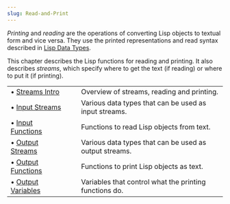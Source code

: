 ```yaml
---
slug: Read-and-Print
---
```


*Printing* and *reading* are the operations of converting Lisp objects to textual form and vice versa. They use the printed representations and read syntax described in [Lisp Data Types](Lisp-Data-Types).

This chapter describes the Lisp functions for reading and printing. It also describes *streams*, which specify where to get the text (if reading) or where to put it (if printing).

|                                        |    |                                                        |
| :------------------------------------- | -- | :----------------------------------------------------- |
| • [Streams Intro](Streams-Intro)       |    | Overview of streams, reading and printing.             |
| • [Input Streams](Input-Streams)       |    | Various data types that can be used as input streams.  |
| • [Input Functions](Input-Functions)   |    | Functions to read Lisp objects from text.              |
| • [Output Streams](Output-Streams)     |    | Various data types that can be used as output streams. |
| • [Output Functions](Output-Functions) |    | Functions to print Lisp objects as text.               |
| • [Output Variables](Output-Variables) |    | Variables that control what the printing functions do. |

